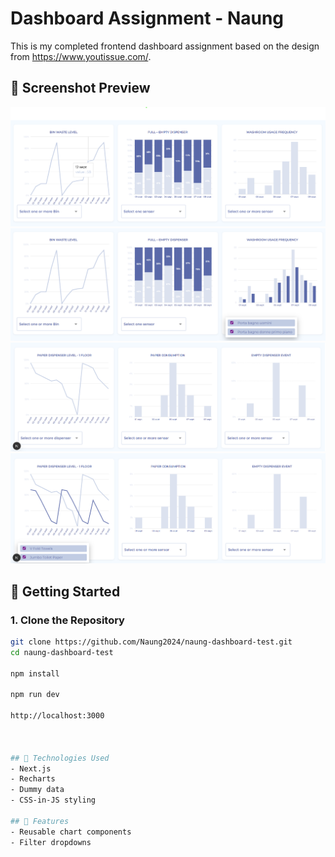 # Dashboard Assignment - Naung

This is my completed frontend dashboard assignment based on the design from https://www.youtissue.com/.

## 📸 Screenshot Preview

![Dashboard Screenshot](./public/dashboard-sample-1.png)
![Dashboard Screenshot](./public/dashboard-sample-2.png)
![Dashboard Screenshot](./public/dashboard-sample-3.png)
![Dashboard Screenshot](./public/dashboard-sample-4.png)

## 🚀 Getting Started

### 1. Clone the Repository

```bash
git clone https://github.com/Naung2024/naung-dashboard-test.git
cd naung-dashboard-test

npm install

npm run dev

http://localhost:3000



## 🚀 Technologies Used
- Next.js
- Recharts
- Dummy data
- CSS-in-JS styling

## 📂 Features
- Reusable chart components
- Filter dropdowns
